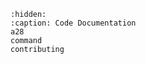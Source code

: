 ```{toctree}
:hidden:
:caption: Code Documentation
a28
command
contributing
```

```{include} ../../README.md
```
